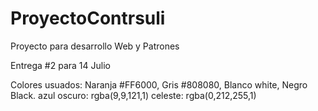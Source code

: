 # ProyectoContrsuli
Proyecto para desarrollo Web y Patrones

Entrega #2 para 14 Julio

Colores usuados:
Naranja #FF6000,
Gris #808080,
Blanco white,
Negro Black.
 azul oscuro: rgba(9,9,121,1) 
celeste: rgba(0,212,255,1)